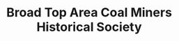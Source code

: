 ---
layout: repo
title: "Broad Top Area Coal Miners Historical Society"
id: 14765
permalink: repos/14765/
---